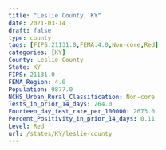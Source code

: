 ```yaml
---
title: "Leslie County, KY"
date: 2021-03-14
draft: false
type: county
tags: [FIPS:21131.0,FEMA:4.0,Non-core,Red]
categories: [KY]
County: Leslie County
State: KY
FIPS: 21131.0
FEMA_Region: 4.0
Population: 9877.0
NCHS_Urban_Rural_Classification: Non-core
Tests_in_prior_14_days: 264.0
Fourteen_day_test_rate_per_100000: 2673.0
Percent_Positivity_in_prior_14_days: 0.11
Level: Red
url: /states/KY/leslie-county
---
```



